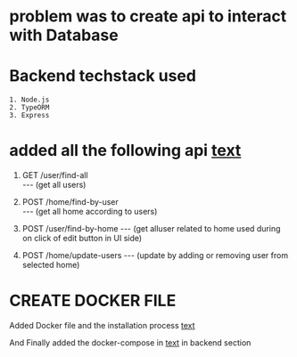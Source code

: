 # problem was to create api to interact with Database

# Backend techstack used
    1. Node.js
    2. TypeORM
    3. Express

# added all the following api [text](server.js)

1. GET /user/find-all  
    --- (get all users)

2. POST /home/find-by-user  
    --- (get all home according to users)

3. POST /user/find-by-home 
    --- (get alluser related to home used during on click of edit button in UI side)

4. POST /home/update-users
    --- (update by adding or removing user from selected home)

# CREATE DOCKER FILE

Added Docker file and the installation process [text](Dockerfile)

And Finally added the docker-compose in [text](../docker-compose.final.yml) in backend section